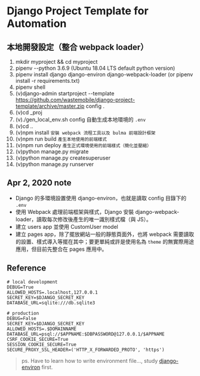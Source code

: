 # Django Project Template for Automation

## 本地開發設定（整合 webpack loader）

1. mkdir myproject && cd myproject
2. pipenv --python 3.6.9 (Ubuntu 18.04 LTS default python version)
3. pipenv install django django-environ django-webpack-loader (or pipenv install -r requirements.txt)
4. pipenv shell
5. (v)django-admin startproject --template https://github.com/wastemobile/django-project-template/archive/master.zip config .
6. (v)cd _proj
7. (v)./gen_local_env.sh config 自動生成本地環境的 `.env`
8. (v)cd ..
9. (v)npm install `安裝 webpack 流程工具以及 bulma 前端設計框架`
10. (v)npm run build `產生本地使用的前端樣式`
11. (v)npm run deploy `產生正式環境使用的前端樣式（簡化並壓縮）`
12. (v)python manage.py migrate
13. (v)python manage.py createsuperuser
12. (v)python manage.py runserver

## Apr 2, 2020 note

- Django 的多環境設置使用 django-environ，也就是讀取 config 目錄下的 `.env`
- 使用 Webpack 處理前端框架與樣式，Django 安裝 django-webpack-loader，讀取每次修改後產生的唯一識別樣式檔（與 JS）。
- 建立 users app 並使用 CustomUser model
- 建立 pages app，除了擺放網站一般的靜態頁面外，也將 webpack 需要讀取的設置、樣式導入等擺在其中；要更單純或許是使用名為 `theme` 的無實際用途應用，但目前先整合在 pages 應用中。

## Reference

```
# local development
DEBUG=True
ALLOWED_HOSTS=.localhost,127.0.0.1
SECRET_KEY=$DJANGO_SECRET_KEY
DATABASE_URL=sqlite:///db.sqlite3
```

```
# production
DEBUG=False
SECRET_KEY=$DJANGO_SECRET_KEY
ALLOWED_HOSTS=.$DOMAINNAME
DATABASE_URL=psql://$APPNAME:$DBPASSWORD@127.0.0.1/$APPNAME
CSRF_COOKIE_SECURE=True
SESSION_COOKIE_SECURE=True
SECURE_PROXY_SSL_HEADER=('HTTP_X_FORWARDED_PROTO', 'https')
```

> ps. Have to learn how to write environment file..., study [django-environ](https://github.com/joke2k/django-environ) first.